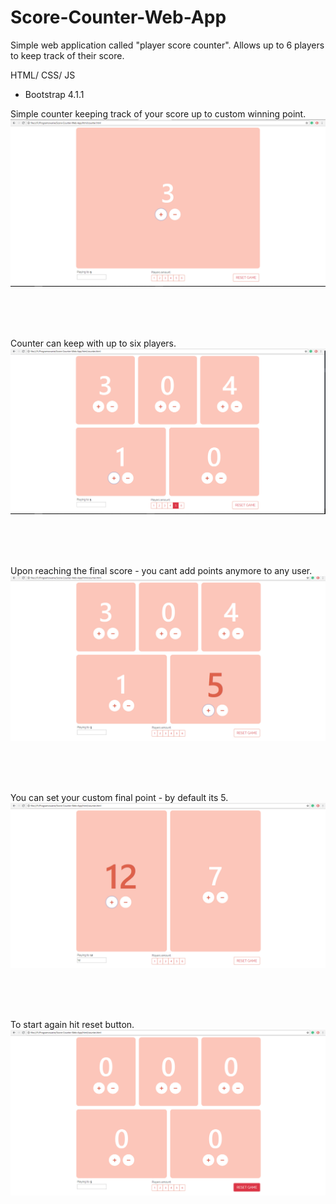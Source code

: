 # Score-Counter-Web-App

Simple web application called "player score counter". Allows up to 6 players to keep track of their score.

HTML/ CSS/ JS 
- Bootstrap 4.1.1

Simple counter keeping track of your score up to custom winning point.
![counter1](https://raw.githubusercontent.com/KubaMikolajczyk/Score-Counter-Web-App/master/jpg/presentation1.jpg)


<br>
<br>
<br>

Counter can keep with up to six players.
![counter2](https://raw.githubusercontent.com/KubaMikolajczyk/Score-Counter-Web-App/master/jpg/presentation2.jpg)


<br>
<br>
<br>


Upon reaching the final score - you cant add points anymore to any user.
![counter3](https://raw.githubusercontent.com/KubaMikolajczyk/Score-Counter-Web-App/master/jpg/presentation3.jpg)


<br>
<br>
<br>


You can set your custom final point - by default its 5.
![counter4](https://raw.githubusercontent.com/KubaMikolajczyk/Score-Counter-Web-App/master/jpg/presentation4.jpg)

<br>
<br>
<br>


To start again hit reset button.
![counter5](https://raw.githubusercontent.com/KubaMikolajczyk/Score-Counter-Web-App/master/jpg/presentation5.jpg)

